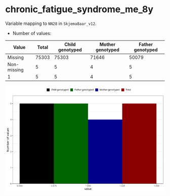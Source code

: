 # chronic_fatigue_syndrome_me_8y
Variable mapping to `NN28` in `Skjema8aar_v12`.
- Number of values:

| Value | Total | Child genotyped | Mother genotyped | Father genotyped |
| ----- | ----- | --------------- | ---------------- | ---------------- |
| Missing | 75303 | 75303 | 71646 | 50079 |
| Non-missing | 5 | 5 | 4 | 5 |
| 1 | 5 | 5 | 4 | 5 |



![](chronic_fatigue_syndrome_me_8y_n.png)



